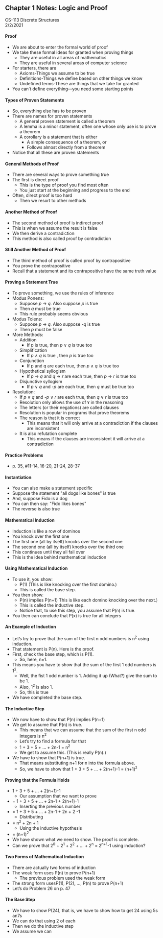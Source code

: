 ## Chapter 1 Notes: Logic and Proof  
CS-113 Discrete Structures  
2/2/2021  

#### Proof
- We are about to enter the formal world of proof
- We take these formal ideas for granted when proving things
  - They are useful in all areas of mathematics
  - They are useful in several areas of computer science
- For starters, there are
  - Axioms-Things we assume to be true
  - Definitions-Things we define based on other things we know
  - Undefined terms-These are things that we take for granted
- You can’t define everything—you need some starting points

#### Types of Proven Statements
- So, everything else has to be proven
- There are names for proven statements
  - A general proven statement is called a theorem
  - A lemma is a minor statement, often one whose only use is to prove a theorem
  - A corollary is a statement that is either
    - A simple consequence of a theorem, or
    - Follows almost directly from a theorem
- Notice that all these are proven statements

#### General Methods of Proof
- There are several ways to prove something true
- The first is direct proof
  - This is the type of proof you find most often
  - You just start at the beginning and progress to the end
- Often, direct proof is too hard
  - Then we resort to other methods

#### Another Method of Proof
- The second method of proof is indirect proof
- This is when we assume the result is false
- We then derive a contradiction
- This method is also called proof by contradiction

#### Still Another Method of Proof
- The third method of proof is called proof by contrapositive
- You prove the contrapositive
- Recall that a statement and its contrapositive have the same truth value

#### Proving a Statement True 
- To prove something, we use the rules of inference
- Modus Ponens:  
  - Suppose _p_ → _q_.  Also suppose _p_ is true
  - Then _q_ must be true
  - This rule probably seems obvious
- Modus Tolens:  
  - Suppose _p_ → _q_.  Also suppose _-q_ is true
  - Then _p_ must be false
- More Methods:
  - Addition
    - If _p_ is true, then _p_ ∨ _q_ is true too
  - Simplification
    - If _p_ ∧ _q_ is true , then _p_ is true too
  - Conjunction
    - If p and q are each true, then _p_ ∧ _q_ is true too
  - Hypothetical syllogism
    - If _p_ → _q_ and _q_ → _r_ are each true, then _p_ → _r_ is true too
  - Disjunctive syllogism
    - If _p_ ∨ _q_ and _-p_ are each true, then _q_ must be true too
- Resolution:
  - If _p_ ∨ _q_ and _-p_ ∨ _r_ are each true, then _q_ ∨ _r_ is true too
  - Resolution only allows the use of ٧ in the reasoning
  - The letters (or their negations) are called clauses
  - Resolution is popular in programs that prove theorems
  - The reason is that it is correct
    - This means that it will only arrive at a contradiction if the clauses are inconsistent
  - It is also refutation complete
    - This means if the clauses are inconsistent it will arrive at a contradiction

#### Practice Problems
- p. 35, #11-14, 16-20, 21-24, 28-37

#### Instantiation
- You can also make a statement specific
- Suppose the statement "all dogs like bones" is true
- And, suppose Fido is a dog
- You can then say: "Fido likes bones"
- The reverse is also true

#### Mathematical Induction
- Induction is like a row of dominos
- You knock over the first one
- The first one (all by itself) knocks over the second one
- The second one (all by itself) knocks over the third one
- This continues until they all fall over
- This is the idea behind mathematical induction

#### Using Mathematical Induction
- To use it, you show:  
  - P(1)  (This is like knocking over the first domino.)
  - This is called the base step.
- You then show:  
  - P(n) implies P(n+1)  This is like each domino knocking over the next.)
  - This is called the inductive step.
  - Notice that, to use this step, you assume that P(n) is true.
- You then can conclude that P(x) is true for all integers

#### An Example of Induction
- Let’s try to prove that the sum of the first n odd numbers is n<sup>2</sup> using induction.
- That statement is P(n).  Here is the proof.
- First, check the base step, which is P(1).
  - So, here, n=1.
- This means you have to show that the sum of the first 1 odd numbers is 1<sup>2</sup>.
  - Well, the fist 1 odd number is 1.  Adding it up (What?) give the sum to be 1.
  - Also, 1<sup>2</sup> is also 1.
  - So, this is true
- We have completed the base step.

#### The Inductive Step
- We now have to show that P(n) implies P(n+1)
- We get to assume that P(n) is true.
  - This means that we can assume that the sum of the first n odd integers is n<sup>2</sup>
  - Let’s try to find a formula for that
  - 1 + 3 + 5 + … + 2n-1 =  n<sup>2</sup>
  - We get to assume this.  (This is really P(n).)
- We have to show that P(n+1) is true.
  - That means substituting n+1 for n into the formula above.
  - So, we have to show that 1 + 3 + 5 + … +  2(n+1)-1 = (n+1)<sup>2</sup>

#### Proving that the Formula Holds
- 1 + 3 + 5 + … + 2(n+1)-1  
  - Our assumption that we want to prove
- = 1 + 3 + 5 + … + 2n-1 + 2(n+1)-1
  - Inserting the previous number  
- = 1 + 3 + 5 + … + 2n-1 + 2n + 2 -1
  - Distributing  
- = n<sup>2</sup> + 2n + 1
  - Using the inductive hypothesis  
- = (n+1)<sup>2</sup>
- We have shown what we need to show.  The proof is complete.  
- Can we prove that 2<sup>0</sup> + 2<sup>1</sup> + 2<sup>2</sup> + … + 2<sup>n</sup> = 2<sup>n+1</sup>-1 using induction?   

#### Two Forms of Mathematical Induction
- There are actually two forms of induction
- The weak form uses P(n) to prove P(n+1)
  - The previous problem used the weak form
- The strong form usesP(1), P(2), …, P(n) to prove P(n+1)
- Let’s do Problem 26 on p. 47

#### The Base Step
- We have to show P(24), that is, we have to show how to get 24 using 5s an7s
- We can do that using 2 of each
- Then we do the inductive step
- We assume we can 

